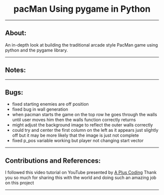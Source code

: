 # <center>pacMan Using pygame in Python</center>
***



## About:

An in-depth look at building the traditional arcade style PacMan game using python and the pygame library. 





***
## Notes:



***
## Bugs:
    
- fixed starting enemies are off position
- fixed bug in wall generation
- when pacman starts the game on the top row he goes through the walls until user moves him then the walls function correctly returns
- might adjust the background image to reflect the outer walls correctly
- could try and center the first column on the left as it appears just slightly off but it may be more likely that the image is just not complete
- fixed p_pos variable working but player not changing start vector



***
## Contributions and References:

I followed this video tutorial on YouTube presented by [A Plus Coding](https://link-url-here.org)
Thank you so much for sharing this with the world and doing such an amazing job on this project
***
